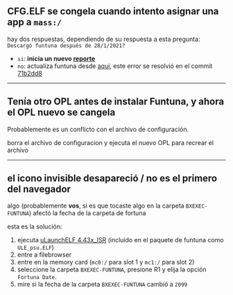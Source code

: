 


## CFG.ELF se congela cuando intento asignar una app a `mass:/` 

   hay dos respuestas, dependiendo de su respuesta a esta pregunta: `Descargó funtuna después de 28/1/2021?`
   - `si`: __inicia un nuevo [reporte](https://github.com/israpps/Funtuna-Fork/issues)__
   - `no`: actualiza funtuna desde [aqui](https://github.com/israpps/Funtuna-Fork/releases), este error se resolvió en el commit [71b2dd8](https://github.com/israpps/Funtuna-Fork/commit/b9e3d8f4ff48df03c371a23702f78e8c52444e97)

***
## Tenía otro OPL antes de instalar Funtuna, y ahora el OPL nuevo se cangela 

Probablemente es un conflicto con el archivo de configuración.

borra el archivo de configuracion y ejecuta el nuevo OPL para recrear el archivo

***

## el icono invisible desapareció / no es el primero del navegador


algo (probablemente **vos**, si es que tocaste algo en la carpeta `BXEXEC-FUNTUNA`) afectó la fecha de la carpeta de fortuna

esta es la solución:
 1. ejecuta [uLaunchELF 4.43x_ISR](https://github.com/israpps/Funtuna-Fork/blob/main/__Release/ULE_psu.ELF) (incluido en el paquete de funtuna como `ULE_psu.ELF`)
 2. entre a filebrowser
 3. entre en la memory card (`mc0:/` para slot 1 y `mc1:/` para slot 2)
 4. seleccione la carpeta `BXEXEC-FUNTUNA`, presione R1 y elija la opción `Fortuna Date`.
 5. mire si la fecha de la carpeta `BXEXEC-FUNTUNA` cambió a `2099`




